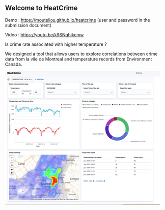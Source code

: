 ## Welcome to HeatCrime

Demo : https://moutellou.github.io/heatcrime (user and password in the submission document)

Video : https://youtu.be/k9SNqhikcmw

Is crime rate associated with higher temperature ?

We designed a tool that allows users to explore correlations between crime data from la vile de Montreal and temperature records from Environment Canada.

![Screenshot](screenshot.png)
